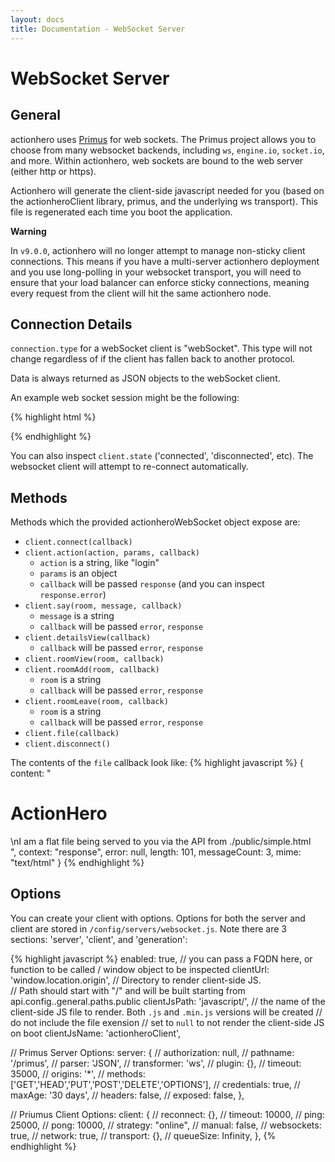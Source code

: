 ```yaml
---
layout: docs
title: Documentation - WebSocket Server
---
```


# WebSocket Server

## General

actionhero uses [Primus](https://github.com/primus/primus) for web sockets.  The Primus project allows you to choose from many websocket backends, including `ws`, `engine.io`, `socket.io`, and more. Within actionhero, web sockets are bound to the web server (either http or https).

Actionhero will generate the client-side javascript needed for you (based on the actionheroClient library, primus, and the underlying ws transport). This file is regenerated each time you boot the application.

**Warning**

In `v9.0.0`, actionhero will no longer attempt to manage non-sticky client connections. This means if you have a multi-server actionhero deployment and you use long-polling in your websocket transport, you will need to ensure that your load balancer can enforce sticky connections, meaning every request from the client will hit the same actionhero node.

## Connection Details

`connection.type` for a webSocket client is "webSocket".  This type will not change regardless of if the client has fallen back to another protocol. 

Data is always returned as JSON objects to the webSocket client.  

An example web socket session might be the following:

{% highlight html %}
<script src="/public/javascript/actionheroClient.js"></script>

<script>

  client = new actionheroClient;

  client.on('connected',    function(){ console.log('connected!') })
  client.on('disconnected', function(){ console.log('disconnected :(') })
  
  // this will log all messages send the client
  // client.on('message',      function(message){ console.log(message) })

  client.on('alert',        function(message){ alert(message) })
  client.on('api',          function(message){ alert(message) })

  client.on('welcome',      function(message){ appendMessage(message); })
  client.on('say',          function(message){ appendMessage(message); })

  client.connect(function(err, details){
    if(err != null){
      console.log(err);
    }else{
      client.roomAdd("defaultRoom");
      client.action('someAction', {key: 'k', value: 'v', function(error data){
        // do stuff
      });
    }
  });

</script>
{% endhighlight %}

You can also inspect `client.state` ('connected', 'disconnected', etc).  The websocket client will attempt to re-connect automatically.

## Methods

Methods which the provided actionheroWebSocket object expose are:

- `client.connect(callback)`
- `client.action(action, params, callback)`
  - `action` is a string, like "login"
  - `params` is an object
  - `callback` will be passed `response` (and you can inspect `response.error`)
- `client.say(room, message, callback)`
  - `message` is a string
  - `callback` will be passed `error`, `response`
- `client.detailsView(callback)`
  - `callback` will be passed `error`, `response` 
- `client.roomView(room, callback)`
- `client.roomAdd(room, callback)`
  - `room` is a string
  - `callback` will be passed `error`, `response`
- `client.roomLeave(room, callback)`
  - `room` is a string
  - `callback` will be passed `error`, `response`
- `client.file(callback)`
- `client.disconnect()`

The contents of the `file` callback look like:
{% highlight javascript %}
{
  content: "<h1>ActionHero</h1>\nI am a flat file being served to you via the API from ./public/simple.html<br />",
  context: "response",
  error: null,
  length: 101,
  messageCount: 3,
  mime: "text/html"
}
{% endhighlight %}

## Options

You can create your client with options.  Options for both the server and client are stored in `/config/servers/websocket.js`.  Note there are 3 sections: 'server', 'client', and 'generation':

{% highlight javascript %}
enabled:          true,
// you can pass a FQDN here, or function to be called / window object to be inspected
clientUrl:        'window.location.origin',
// Directory to render client-side JS.  
// Path should start with "/" and will be built starting from api.config..general.paths.public
clientJsPath:     'javascript/',
// the name of the client-side JS file to render.  Both `.js` and `.min.js` versions will be created
// do not include the file exension
// set to `null` to not render the client-side JS on boot
clientJsName:     'actionheroClient',

// Primus Server Options: 
server: {
  // authorization: null,
  // pathname:      '/primus',
  // parser:        'JSON',
  // transformer:   'ws',
  // plugin:        {},
  // timeout:       35000,
  // origins:       '*',
  // methods:       ['GET','HEAD','PUT','POST','DELETE','OPTIONS'],
  // credentials:   true,
  // maxAge:        '30 days',
  // headers:       false,
  // exposed:       false,
},

// Priumus Client Options: 
client: {
  // reconnect:        {},
  // timeout:          10000,
  // ping:             25000,
  // pong:             10000,
  // strategy:         "online",
  // manual:           false,
  // websockets:       true,
  // network:          true,
  // transport:        {},
  // queueSize:        Infinity,
},
{% endhighlight %}
